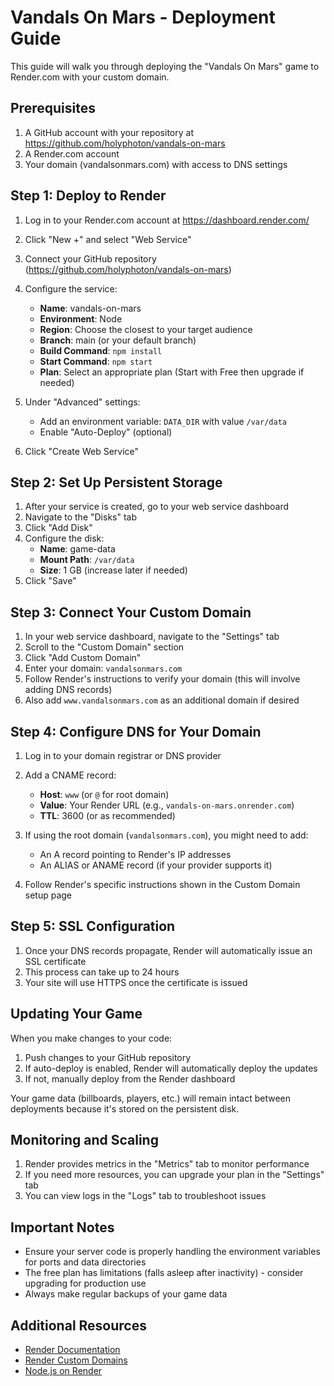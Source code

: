 # Vandals On Mars - Deployment Guide

This guide will walk you through deploying the "Vandals On Mars" game to Render.com with your custom domain.

## Prerequisites

1. A GitHub account with your repository at https://github.com/holyphoton/vandals-on-mars
2. A Render.com account
3. Your domain (vandalsonmars.com) with access to DNS settings

## Step 1: Deploy to Render

1. Log in to your Render.com account at https://dashboard.render.com/
2. Click "New +" and select "Web Service"
3. Connect your GitHub repository (https://github.com/holyphoton/vandals-on-mars)
4. Configure the service:
   - **Name**: vandals-on-mars
   - **Environment**: Node
   - **Region**: Choose the closest to your target audience
   - **Branch**: main (or your default branch)
   - **Build Command**: `npm install`
   - **Start Command**: `npm start`
   - **Plan**: Select an appropriate plan (Start with Free then upgrade if needed)

5. Under "Advanced" settings:
   - Add an environment variable: `DATA_DIR` with value `/var/data`
   - Enable "Auto-Deploy" (optional)

6. Click "Create Web Service"

## Step 2: Set Up Persistent Storage

1. After your service is created, go to your web service dashboard
2. Navigate to the "Disks" tab
3. Click "Add Disk"
4. Configure the disk:
   - **Name**: game-data
   - **Mount Path**: `/var/data`
   - **Size**: 1 GB (increase later if needed)
5. Click "Save"

## Step 3: Connect Your Custom Domain

1. In your web service dashboard, navigate to the "Settings" tab
2. Scroll to the "Custom Domain" section
3. Click "Add Custom Domain"
4. Enter your domain: `vandalsonmars.com`
5. Follow Render's instructions to verify your domain (this will involve adding DNS records)
6. Also add `www.vandalsonmars.com` as an additional domain if desired

## Step 4: Configure DNS for Your Domain

1. Log in to your domain registrar or DNS provider
2. Add a CNAME record:
   - **Host**: `www` (or `@` for root domain)
   - **Value**: Your Render URL (e.g., `vandals-on-mars.onrender.com`)
   - **TTL**: 3600 (or as recommended)

3. If using the root domain (`vandalsonmars.com`), you might need to add:
   - An A record pointing to Render's IP addresses
   - An ALIAS or ANAME record (if your provider supports it)

4. Follow Render's specific instructions shown in the Custom Domain setup page

## Step 5: SSL Configuration

1. Once your DNS records propagate, Render will automatically issue an SSL certificate
2. This process can take up to 24 hours
3. Your site will use HTTPS once the certificate is issued

## Updating Your Game

When you make changes to your code:

1. Push changes to your GitHub repository
2. If auto-deploy is enabled, Render will automatically deploy the updates
3. If not, manually deploy from the Render dashboard

Your game data (billboards, players, etc.) will remain intact between deployments because it's stored on the persistent disk.

## Monitoring and Scaling

1. Render provides metrics in the "Metrics" tab to monitor performance
2. If you need more resources, you can upgrade your plan in the "Settings" tab
3. You can view logs in the "Logs" tab to troubleshoot issues

## Important Notes

- Ensure your server code is properly handling the environment variables for ports and data directories
- The free plan has limitations (falls asleep after inactivity) - consider upgrading for production use
- Always make regular backups of your game data

## Additional Resources

- [Render Documentation](https://render.com/docs)
- [Render Custom Domains](https://render.com/docs/custom-domains)
- [Node.js on Render](https://render.com/docs/deploy-node-express-app) 